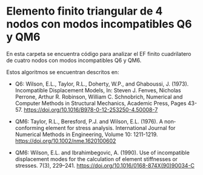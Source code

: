 # Elemento finito triangular de 4 nodos con modos incompatibles Q6 y QM6

En esta carpeta se encuentra código para analizar el EF finito cuadrilatero de cuatro nodos con modos incompatibles Q6 y QM6.

Estos algoritmos se encuentran descritos en:

* Q6: Wilson, E.L., Taylor, R.L., Doherty, W.P., and Ghaboussi, J. (1973). Incompatible Displacement Models, In: Steven J. Fenves, Nicholas Perrone, Arthur R. Robinson, William C. Schnobrich, Numerical and Computer Methods in Structural Mechanics, Academic Press, Pages 43-57. https://doi.org/10.1016/B978-0-12-253250-4.50008-7

* QM6: Taylor, R.L., Beresford, P.J. and Wilson, E.L. (1976). A non‐conforming element for stress analysis. International Journal for Numerical Methods in Engineering, Volume 10: 1211-1219. https://doi.org/10.1002/nme.1620100602

* QM6: Wilson, E.L. and Ibrahimbegovic, A. (1990). Use of incompatible displacement modes for the calculation of element stiffnesses or stresses. 7(3), 229–241. https://doi.org/10.1016/0168-874X(90)90034-C
